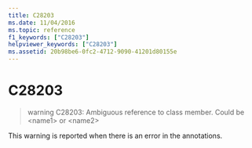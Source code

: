 ```yaml
---
title: C28203
ms.date: 11/04/2016
ms.topic: reference
f1_keywords: ["C28203"]
helpviewer_keywords: ["C28203"]
ms.assetid: 20b98be6-0fc2-4712-9090-41201d80155e
---
```

# C28203

> warning C28203: Ambiguous reference to class member. Could be \<name1> or \<name2>

This warning is reported when there is an error in the annotations.
